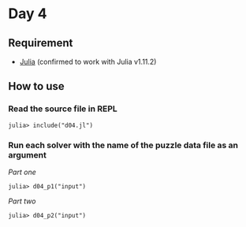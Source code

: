 # Day 4

## Requirement

* [Julia](https://julialang.org/) (confirmed to work with Julia v1.11.2)

## How to use

### Read the source file in REPL

```console
julia> include("d04.jl")
```

### Run each solver with the name of the puzzle data file as an argument

*Part one*

```console
julia> d04_p1("input")
```

*Part two*

```console
julia> d04_p2("input")
```
